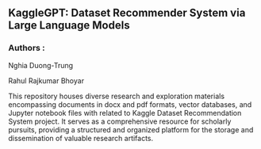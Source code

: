 ## KaggleGPT: Dataset Recommender System via Large Language Models

### Authors :

Nghia Duong-Trung

Rahul Rajkumar Bhoyar


This repository houses diverse research and exploration materials encompassing documents in docx and pdf formats, vector databases, and Jupyter notebook files with related to Kaggle Dataset Recommendation System project. It serves as a comprehensive resource for scholarly pursuits, providing a structured and organized platform for the storage and dissemination of valuable research artifacts.
